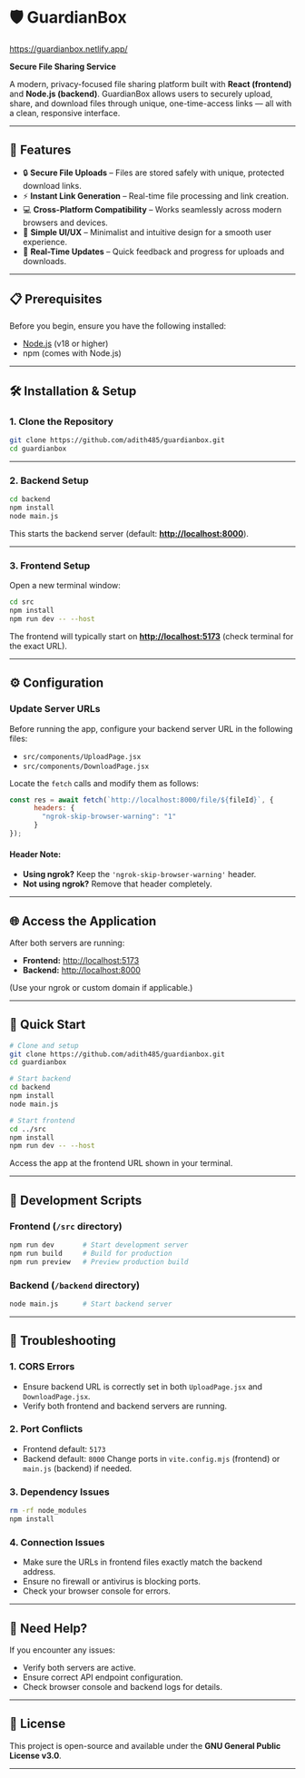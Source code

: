 # 🛡️ GuardianBox
https://guardianbox.netlify.app/

**Secure File Sharing Service**

A modern, privacy-focused file sharing platform built with **React (frontend)** and **Node.js (backend)**.
GuardianBox allows users to securely upload, share, and download files through unique, one-time-access links — all with a clean, responsive interface.

---

## 🚀 Features

* 🔒 **Secure File Uploads** – Files are stored safely with unique, protected download links.
* ⚡ **Instant Link Generation** – Real-time file processing and link creation.
* 💻 **Cross-Platform Compatibility** – Works seamlessly across modern browsers and devices.
* 🧩 **Simple UI/UX** – Minimalist and intuitive design for a smooth user experience.
* 🔁 **Real-Time Updates** – Quick feedback and progress for uploads and downloads.

---

## 📋 Prerequisites

Before you begin, ensure you have the following installed:

* [Node.js](https://nodejs.org/) (v18 or higher)
* npm (comes with Node.js)

---

## 🛠️ Installation & Setup

### 1. Clone the Repository

```bash
git clone https://github.com/adith485/guardianbox.git
cd guardianbox
```

---

### 2. Backend Setup

```bash
cd backend
npm install
node main.js
```

This starts the backend server (default: **[http://localhost:8000](http://localhost:8000)**).

---

### 3. Frontend Setup

Open a new terminal window:

```bash
cd src
npm install
npm run dev -- --host
```

The frontend will typically start on **[http://localhost:5173](http://localhost:5173)** (check terminal for the exact URL).

---

## ⚙️ Configuration

### Update Server URLs

Before running the app, configure your backend server URL in the following files:

* `src/components/UploadPage.jsx`
* `src/components/DownloadPage.jsx`

Locate the `fetch` calls and modify them as follows:

```javascript
const res = await fetch(`http://localhost:8000/file/${fileId}`, {
      headers: {
        "ngrok-skip-browser-warning": "1"
      }
});
```

#### Header Note:

* **Using ngrok?** Keep the `'ngrok-skip-browser-warning'` header.
* **Not using ngrok?** Remove that header completely.

---

## 🌐 Access the Application

After both servers are running:

* **Frontend:** [http://localhost:5173](http://localhost:5173)
* **Backend:** [http://localhost:8000](http://localhost:8000)

(Use your ngrok or custom domain if applicable.)

---

## 🚀 Quick Start

```bash
# Clone and setup
git clone https://github.com/adith485/guardianbox.git
cd guardianbox

# Start backend
cd backend
npm install
node main.js

# Start frontend
cd ../src
npm install
npm run dev -- --host
```

Access the app at the frontend URL shown in your terminal.

---

## 🧩 Development Scripts

### Frontend (`/src` directory)

```bash
npm run dev       # Start development server
npm run build     # Build for production
npm run preview   # Preview production build
```

### Backend (`/backend` directory)

```bash
node main.js      # Start backend server
```

---

## 🚨 Troubleshooting

### 1. **CORS Errors**

* Ensure backend URL is correctly set in both `UploadPage.jsx` and `DownloadPage.jsx`.
* Verify both frontend and backend servers are running.

### 2. **Port Conflicts**

* Frontend default: `5173`
* Backend default: `8000`
  Change ports in `vite.config.mjs` (frontend) or `main.js` (backend) if needed.

### 3. **Dependency Issues**

```bash
rm -rf node_modules
npm install
```

### 4. **Connection Issues**

* Make sure the URLs in frontend files exactly match the backend address.
* Ensure no firewall or antivirus is blocking ports.
* Check your browser console for errors.

---

## 🤝 Need Help?

If you encounter any issues:

* Verify both servers are active.
* Ensure correct API endpoint configuration.
* Check browser console and backend logs for details.

---

## 📄 License

This project is open-source and available under the **GNU General Public License v3.0**.

---







